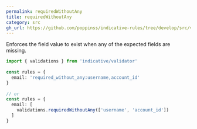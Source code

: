 ```yaml
---
permalink: requiredWithoutAny
title: requiredWithoutAny
category: src
gh_url: https://github.com/poppinss/indicative-rules/tree/develop/src/validations/existence/requiredWithoutAny.ts
---
```


Enforces the field value to exist when any of the expected fields are
missing.
 
```ts
import { validations } from 'indicative/validator'
 
const rules = {
  email: 'required_without_any:username,account_id'
}
 
// or
const rules = {
  email: [
    validations.requiredWithoutAny(['username', 'account_id'])
  ]
}
```